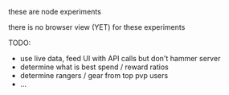 these are node experiments

there is no browser view (YET) for these experiments


TODO:

- use live data, feed UI with API calls but don't hammer server
- determine what is best spend / reward ratios
- determine rangers / gear from top pvp users
- ...
